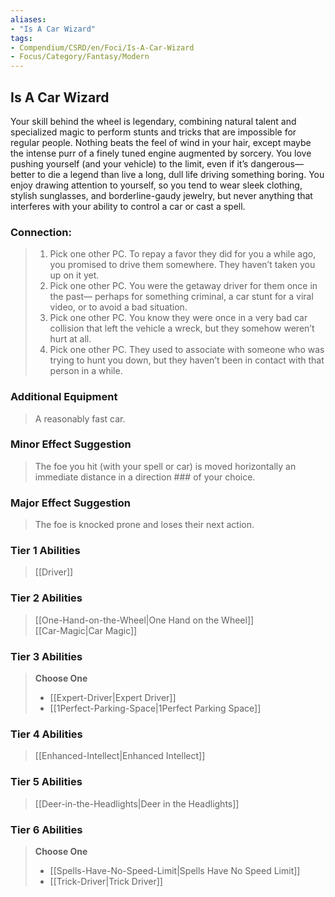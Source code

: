```yaml
---
aliases:
- "Is A Car Wizard"
tags:
- Compendium/CSRD/en/Foci/Is-A-Car-Wizard
- Focus/Category/Fantasy/Modern
---
```


  
## Is A Car Wizard
Your skill behind the wheel is legendary, combining natural talent and specialized magic to perform stunts and tricks that are impossible for regular people. Nothing beats the feel of wind in your hair, except maybe the intense purr of a finely tuned engine augmented by sorcery. You love pushing yourself (and your vehicle) to the limit, even if it’s dangerous—better to die a legend than live a long, dull life driving something boring. You enjoy drawing attention to yourself, so you tend to wear sleek clothing, stylish sunglasses, and borderline-gaudy jewelry, but never anything that interferes with your ability to control a car or cast a spell.


### Connection: 
>1. Pick one other PC. To repay a favor they did for you a while ago, you promised to drive them somewhere. They haven’t taken you up on it yet.
>2. Pick one other PC. You were the getaway driver for them once in the past— perhaps for something criminal, a car stunt for a viral video, or to avoid a bad situation.
>3. Pick one other PC. You know they were once in a very bad car collision that left the vehicle a wreck, but they somehow weren’t hurt at all.
>4. Pick one other PC. They used to associate with someone who was trying to hunt you down, but they haven’t been in contact with that person in a while.

### Additional Equipment 
>A reasonably fast car.
### Minor Effect Suggestion 
>The foe you hit (with your spell or car) is moved horizontally an immediate distance in a direction ### of your choice.
### Major Effect Suggestion 
>The foe is knocked prone and loses their next action.




### Tier 1 Abilities  
> [[Driver]]  


### Tier 2 Abilities  
> [[One-Hand-on-the-Wheel|One Hand on the Wheel]]  
> [[Car-Magic|Car Magic]]  

### Tier 3 Abilities  
> **Choose One**  
>- [[Expert-Driver|Expert Driver]]  
>- [[1Perfect-Parking-Space|1Perfect Parking Space]]  

### Tier 4 Abilities  
> [[Enhanced-Intellect|Enhanced Intellect]]  

### Tier 5 Abilities  
> [[Deer-in-the-Headlights|Deer in the Headlights]]


### Tier 6 Abilities  
> **Choose One**  
>- [[Spells-Have-No-Speed-Limit|Spells Have No Speed Limit]]  
>- [[Trick-Driver|Trick Driver]]

